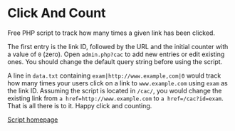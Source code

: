 # Click And Count

Free PHP script to track how many times a given link has been clicked.

The first entry is the link ID, followed by the URL and the initial counter with a value of `0` (zero). Open `admin.php?cac` to add new entries or edit existing ones. You should change the default query string before using the script.

A line in `data.txt` containing `exam|http://www.example,com|0` would track how many times your users click on a link to `www.example.com` using `exam` as the link ID. Assuming the script is located in `/cac/`, you would change the existing link from `a href=http://www.example.com` to `a href=/cac?id=exam`. That is all there is to it. Happy click and counting.

[Script homepage](http://phclaus.eu.org/php-scripts/click-and-count/)
